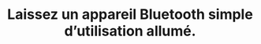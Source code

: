 ---
thematique: thematique-vPOHpPFF_kFw2S80Eawqn
definitions:
- definition-CwYES-aVPfEpd8HGnJQ94
- definition-ttEaNBXKuFlaJeRaiF-kR
goodPractices:
- good-practice-JaPq-tdBEe5MxR-LkhRQA
risks:
- Recevoir des dossiers indésirables sur un objet connecté (appareil Bluetooth)
- impressions non désirées sur imprimante
- association et diffusion de son sur enceinte connectée.
title: 'Laissez un appareil Bluetooth simple d’utilisation allumé. '
uuid: vulnerability-hY7WWwo2aolQbgiHT7RXN
visibleInCms: true
---